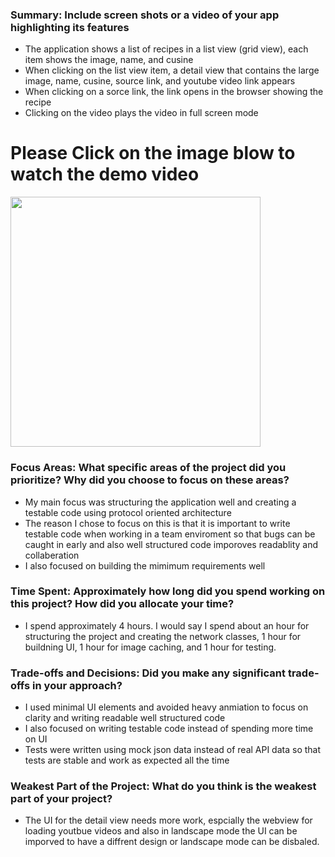 ### Summary: Include screen shots or a video of your app highlighting its features
 - The application shows a list of recipes in a list view (grid view), each item shows the image, name, and cusine
 - When clicking on the list view item, a detail view that contains the large image, name, cusine, source link, and youtube video link appears
 - When clicking on a sorce link, the link opens in the browser showing the recipe 
 - Clicking on the video plays the video in full screen mode

# Please Click on the image blow to watch the demo video
  <a href="https://drive.google.com/file/d/1gGaVHUchSMHWK6ZDfzRKsB1rtGweKWsH/view?usp=drive_link">
  <img src="https://github.com/user-attachments/assets/1acde691-971f-471c-af0d-e58749dc772d" width="400" />
 </a>



### Focus Areas: What specific areas of the project did you prioritize? Why did you choose to focus on these areas?
- My main focus was structuring the application well and creating a testable code using protocol oriented architecture 
- The reason I chose to focus on this is that it is important to write testable code when working in a team enviroment so that bugs can be caught in early and also well structured code imporoves readablity and collaberation
- I also focused on building the mimimum requirements well

### Time Spent: Approximately how long did you spend working on this project? How did you allocate your time?
 - I spend approximately 4 hours. I would say I spend about an hour for structuring the project and creating the network classes, 1 hour for buildning UI, 1 hour for image caching, and 1 hour for testing.

### Trade-offs and Decisions: Did you make any significant trade-offs in your approach?
 - I used minimal UI elements and avoided heavy anmiation to focus on clarity and writing readable well structured code
 - I also focused on writing testable code instead of spending more time on UI
 - Tests were written using mock json data instead of real API data so that tests are stable and work as expected all the time
      
### Weakest Part of the Project: What do you think is the weakest part of your project?
- The UI for the detail view needs more work, espcially the webview for loading youtbue videos and also in landscape mode the UI can be imporved to have a diffrent design or landscape mode can be disbaled.
